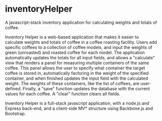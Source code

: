 inventoryHelper
===============

A javascript-stack inventory application for calculating weights and totals of coffee.

Inventory Helper is a web-based application that makes it easier to calculate weights and totals of coffee in a coffee roasting facility. Users add specific coffees to a collection of coffee models, and input the weights of green (unroasted) and roasted coffee for each model. The application automatically updates the totals for all input fields, and allows a "calculate" view that renders a panel for measuring multiple containers of the same coffee. This panel allows the user to specify what container the target coffee is stored in, automatically factoring in the weight of the specified container, and when finished updates the input field with the calculated weight. The weights of these containers, like the list of coffees, are user-defined. Finally, a "save" function updates the database with the current values for each coffee. A "clear" function clears all fields.

Inventory Helper is a full-stack javascript application, with a node.js and Express back-end, and a client-side MV* structure using Backbone.js and Bootstrap.

